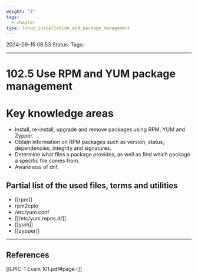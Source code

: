 ```yaml
---
weight: "3"
tags:
  - chapter
type: linux_installation_and_package_management
---
```


2024-09-15 06:53
Status:
Tags:
___
# 102.5 Use RPM and YUM package management

# Key knowledge areas
- Install, re-install, upgrade and remove packages using RPM, YUM and Zypper.
- Obtain information on RPM packages such as version, status, dependencies, integrity and signatures.
- Determine what files a package provides, as well as find which package a specific file comes from.
- Awareness of dnf.

## Partial list of the used files, terms and utilities
- [[rpm]]
- rpm2cpio
- /etc/yum.conf
- [[/etc/yum.repos.d/]]
- [[yum]]
- [[zypper]]

___
## References
[[LPIC-1 Exam 101.pdf#page=]]